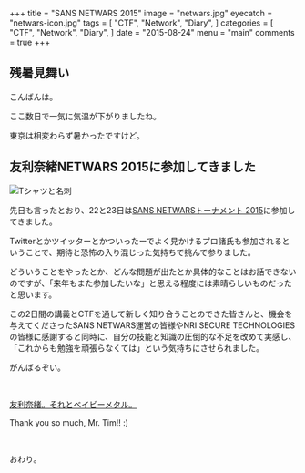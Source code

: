 +++
title = "SANS NETWARS 2015"
image = "netwars.jpg"
eyecatch = "netwars-icon.jpg"
tags = [
    "CTF",
    "Network",
    "Diary",
]
categories = [
    "CTF",
    "Network",
    "Diary",
]
date = "2015-08-24"
menu = "main"
comments = true
+++

## 残暑見舞い

こんばんは。

ここ数日で一気に気温が下がりましたね。

東京は相変わらず暑かったですけど。

## 友利奈緒NETWARS 2015に参加してきました

![Tシャツと名刺](/images/netwars.jpg)

先日も言ったとおり、22と23日は[SANS NETWARSトーナメント 2015](http://www.nri-secure.co.jp/event/2015/netwars.html "sans-netwars15")に参加してきました。

Twitterとかツイッターとかついったーでよく見かけるプロ諸氏も参加されるということで、期待と恐怖の入り混じった気持ちで挑んで参りました。

どういうことをやったとか、どんな問題が出たとか具体的なことはお話できないのですが、「来年もまた参加したいな」と思える程度には素晴らしいものだったと思います。

この2日間の講義とCTFを通して新しく知り合うことのできた皆さんと、機会を与えてくださったSANS NETWARS運営の皆様やNRI SECURE TECHNOLOGIESの皆様に感謝すると同時に、自分の技能と知識の圧倒的な不足を改めて実感し、「これからも勉強を頑張らなくては」という気持ちにさせられました。

がんばるぞい。

<br>

[友利奈緒。それとベイビーメタル。](https://twitter.com/hashtag/NETWARS2015?src=hash&lang=en, "hashtag:netwars2015")

Thank you so much, Mr. Tim!! :)

<br>

おわり。
